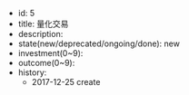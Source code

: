 - id: 5
- title: 量化交易
- description:
- state(new/deprecated/ongoing/done): new
- investment(0~9):
- outcome(0~9):
- history:
  - 2017-12-25 create